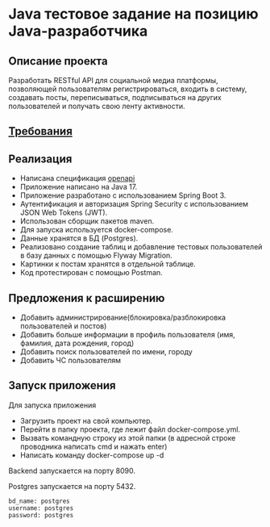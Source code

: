 # Java тестовое задание на позицию Java-разработчика

## Описание проекта
Разработать RESTful API для социальной медиа платформы,
позволяющей пользователям регистрироваться, входить в систему, создавать
посты, переписываться, подписываться на других пользователей и получать
свою ленту активности.

## [Требования](https://docs.yandex.ru/docs/view?url=ya-disk-public%3A%2F%2FObc2qTw61nAUx3n4jZL5jG0yUQHpjOIcOvxwbgQzg3k2r%2BX5iXlAIsTSkseu%2BLOHq%2FJ6bpmRyOJonT3VoXnDag%3D%3D%3A%2F%D0%A2%D0%97%20java.docx&name=%D0%A2%D0%97%20java.docx)

## Реализация
- Написана спецификация [openapi](https://github.com/DariaSuntcova/Social-network/blob/main/OpenApi.yml)
- Приложение написано на Java 17.
- Приложение разработано с использованием Spring Boot 3.
- Аутентификация и авторизация  Spring Security с использованием JSON Web Tokens (JWT).
- Использован сборщик пакетов maven.
- Для запуска используется docker-compose.
- Данные хранятся в БД (Postgres).
- Реализовано создание таблиц и добавление тестовых пользователей в базу данных с помощью Flyway Migration.
- Картинки к постам хранятся в отдельной таблице.
- Код протестирован с помощью Postman.


## Предложения к расширению
- Добавить администрирование(блокировка/разблокировка пользователей и постов)
- Добавить больше информации в профиль пользователя (имя, фамилия, дата рождения, город)
- Добавить поиск пользователей по имени, городу
- Добавить ЧС пользователям
## Запуск приложения
Для запуска приложения
- Загрузить проект на свой компьютер.
- Перейти в папку проекта, где лежит файл docker-compose.yml.
- Вызвать командную строку из этой папки (в адресной строке проводника написать cmd и нажать enter)
- Написать команду docker-compose up -d

Backend запускается на порту 8090.

Postgres запускается на порту 5432.

    bd_name: postgres
    username: postgres
    password: postgres
